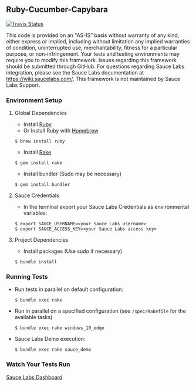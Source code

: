 ## Ruby-Cucumber-Capybara
[![Travis Status](https://travis-ci.org/saucelabs-sample-test-frameworks/Ruby-Cucumber-Capybara.svg?branch=master)](https://travis-ci.org/saucelabs-sample-test-frameworks/Ruby-Cucumber-Capybara)

This code is provided on an "AS-IS” basis without warranty of any kind, either express or implied, including without limitation any implied warranties of condition, uninterrupted use, merchantability, fitness for a particular purpose, or non-infringement. Your tests and testing environments may require you to modify this framework. Issues regarding this framework should be submitted through GitHub. For questions regarding Sauce Labs integration, please see the Sauce Labs documentation at https://wiki.saucelabs.com/. This framework is not maintained by Sauce Labs Support.

### Environment Setup

1. Global Dependencies
    * Install [Ruby](https://www.ruby-lang.org/en/documentation/installation/)
    * Or Install Ruby with [Homebrew](http://brew.sh/)
    ```
    $ brew install ruby
    ```
    * Install [Rake](http://docs.seattlerb.org/rake/)
    ```
    $ gem install rake
    ```
    * Install bundler (Sudo may be necessary)
    ```
    $ gem install bundler
    ```

2. Sauce Credentials
    * In the terminal export your Sauce Labs Credentials as environmental variables:
    ```
    $ export SAUCE_USERNAME=<your Sauce Labs username>
    $ export SAUCE_ACCESS_KEY=<your Sauce Labs access key>
    ```

3. Project Dependencies
	* Install packages (Use sudo if necessary)
	```
	$ bundle install
	```

### Running Tests

* Run tests in parallel on default configuration:
	```
	$ bundle exec rake
	```
* Run in parallel on a specified configuration (see `/spec/Rakefile` for the available tasks)
	```
	$ bundle exec rake windows_10_edge
	```
* Sauce Labs Demo execution:
	```
	$ bundle exec rake sauce_demo
	```

### Watch Your Tests Run

[Sauce Labs Dashboard](https://app.saucelabs.com/dashboard)
